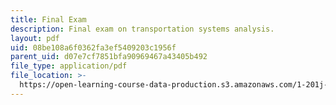 ```yaml
---
title: Final Exam
description: Final exam on transportation systems analysis.
layout: pdf
uid: 08be108a6f0362fa3ef5409203c1956f
parent_uid: d07e7cf7851bfa90969467a43405b492
file_type: application/pdf
file_location: >-
  https://open-learning-course-data-production.s3.amazonaws.com/1-201j-transportation-systems-analysis-demand-and-economics-fall-2008/08be108a6f0362fa3ef5409203c1956f_MIT1_201JF08_final.pdf
---
```

